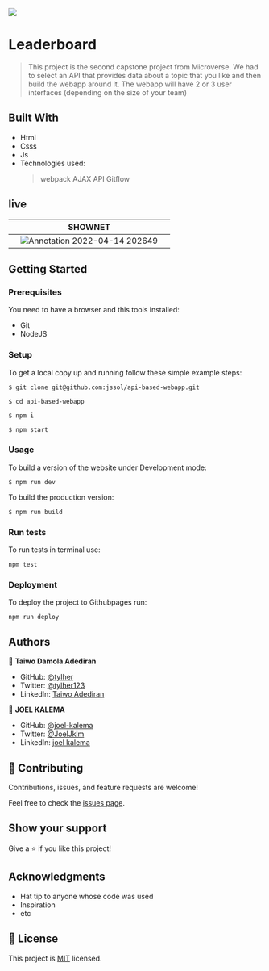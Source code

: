 ![](https://img.shields.io/badge/Microverse-blueviolet)

# Leaderboard

> This project is the second capstone project from Microverse. We had to select an API that provides data about a topic that you like and then build the webapp around it. The webapp will have 2 or 3 user interfaces (depending on the size of your team)

## Built With

- Html
- Csss
- Js
- Technologies used:
  > webpack
  > AJAX
  > API
  > Gitflow

## live

|     | SHOWNET                                                                                                                                |     |
| --- | -------------------------------------------------------------------------------------------------------------------------------------- | --- |
|     | ![Annotation 2022-04-14 202649](https://user-images.githubusercontent.com/57408419/163536316-0235b1a2-b04b-4df8-9f98-d8b937d38d4c.jpg) |     |

<!-- ## [live demo](https://joel-kalema.github.io/Leaderboard/) -->

## Getting Started

### Prerequisites

You need to have a browser and this tools installed:

- Git
- NodeJS

### Setup

To get a local copy up and running follow these simple example steps:

```
$ git clone git@github.com:jssol/api-based-webapp.git
```

```
$ cd api-based-webapp
```

```
$ npm i
```

```
$ npm start
```

### Usage

To build a version of the website under Development mode:

```
$ npm run dev
```

To build the production version:

```
$ npm run build
```

### Run tests

To run tests in terminal use:

```
npm test
```

### Deployment

To deploy the project to Githubpages run:

```
npm run deploy
```

## Authors

👤 **Taiwo Damola Adediran**

- GitHub: [@tylher](https://github.com/tylher)
- Twitter: [@tylher123](https://twitter.com/tylher123)
- LinkedIn: [Taiwo Adediran](https://www.linkedin.com/in/taiwo-adediran-327654127/)

👤 **JOEL KALEMA**

- GitHub: [@joel-kalema](https://github.com/joel-kalema)
- Twitter: [@JoelJklm](https://www.linkedin.com/in/joel-kalema-30518a230/)
- LinkedIn: [joel kalema](https://twitter.com/JoelJklm)

## 🤝 Contributing

Contributions, issues, and feature requests are welcome!

Feel free to check the [issues page](../../issues/).

## Show your support

Give a ⭐️ if you like this project!

## Acknowledgments

- Hat tip to anyone whose code was used
- Inspiration
- etc

## 📝 License

This project is [MIT](./MIT.md) licensed.
